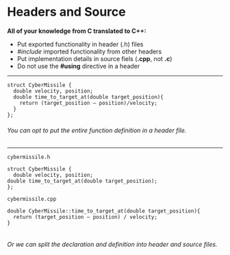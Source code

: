 # Headers and Source

**All of your knowledge from C translated to C++:**

* Put exported functionality in header \(.h\) files
* _\#include_ imported functionality from other headers
* Put implementation details in source fiels \(**.cpp**, not **.c**\)
* Do not use the **\#using** directive in a header

---

```
struct CyberMissile { 
  double velocity, position; 
  double time_to_target_at(double target_position){
    return (target_position – position)/velocity;
  }
};
```

###### You can opt to put the entire function definition in a header file.

----------------------------------------------------

```
cybermissile.h 

struct CyberMissile {
  double velocity, position;
double time_to_target_at(double target_position);
};

cybermissile.cpp

double CyberMissile::time_to_target_at(double target_position){
  return (target_position – position) / velocity;
}


```

###### Or we can split the declaration and definition into header and source files.



